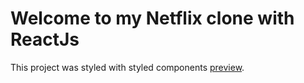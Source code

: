 # Welcome to my Netflix clone with ReactJs

This project was styled with styled components  [preview](https://netflixclone-ifeade.netlify.app/).
